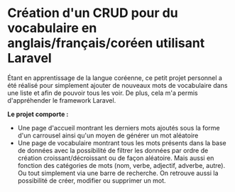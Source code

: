# Création d'un CRUD pour du vocabulaire en anglais/français/coréen utilisant Laravel

Étant en apprentissage de la langue coréenne, ce petit projet personnel a été réalisé pour simplement ajouter de nouveaux mots de vocabulaire dans une liste et afin de pouvoir tous les voir. De plus, cela m'a permis d'appréhender le framework Laravel.

<b>Le projet comporte :</b>

-   Une page d'accueil montrant les derniers mots ajoutés sous la forme d'un carrousel ainsi qu'un moyen de générer un mot aléatoire
-   Une page de vocabulaire montrant tous les mots présents dans la base de données avec la possibilité de filtrer les données par ordre de création croissant/décroissant ou de façon aléatoire. Mais aussi en fonction des catégories de mots (nom, verbe, adjectif, adverbe, autre). Ou tout simplement via une barre de recherche. On retrouve aussi la possibilité de créer, modifier ou supprimer un mot.
